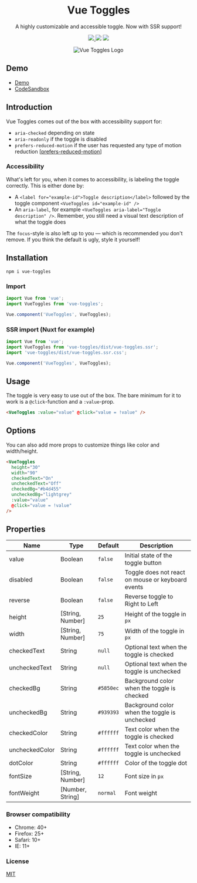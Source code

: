 <h1 align="center">Vue Toggles</h1>
<p align="center">
A highly customizable and accessible toggle.
Now with SSR support!
</p>

<p align="center">
<a href="https://www.npmjs.com/package/vue-toggles"><img src="https://img.shields.io/npm/v/vue-toggles.svg?style=flat-square"/> <img src="https://img.shields.io/npm/dt/vue-toggles.svg?style=flat-square"/></a> <a href="https://vuejs.org/"><img src="https://img.shields.io/badge/vue-2.x-brightgreen.svg?style=flat-square"/></a>
</p>

<p align="center">
<img src="./vue-toggles.jpg" alt="Vue Toggles Logo"/>
</p>

## Demo

- [Demo](https://vue-toggles.netlify.app/)
- [CodeSandbox](https://codesandbox.io/s/vue-toggles-mkkp4?file=/src/App.vue)

## Introduction

Vue Toggles comes out of the box with accessibility support for:

- `aria-checked` depending on state
- `aria-readonly` if the toggle is disabled
- `prefers-reduced-motion` if the user has requested any type of motion reduction [[prefers-reduced-motion](https://developer.mozilla.org/en-US/docs/Web/CSS/@media/prefers-reduced-motion)]

### Accessibility

What's left for you, when it comes to accessibility, is labeling the toggle correctly. This is either done by:

- A `<label for="example-id">Toggle description</label>` followed by the toggle component `<VueToggles id="example-id" />`
- An `aria-label`, for example `<VueToggles aria-label="Toggle description" />`. Remember, you still need a visual text description of what the toggle does

The `focus`-style is also left up to you — which is recommended you don't remove. If you think the default is ugly, style it yourself!

## Installation

```
npm i vue-toggles
```

### Import

```javascript
import Vue from 'vue';
import VueToggles from 'vue-toggles';

Vue.component('VueToggles', VueToggles);
```

### SSR import (Nuxt for example)

```javascript
import Vue from 'vue';
import VueToggles from 'vue-toggles/dist/vue-toggles.ssr';
import 'vue-toggles/dist/vue-toggles.ssr.css';

Vue.component('VueToggles', VueToggles);
```

## Usage

The toggle is very easy to use out of the box. The bare minimum for it to work is a `@click`-function and a `:value`-prop.

```html
<VueToggles :value="value" @click="value = !value" />
```

## Options

You can also add more props to customize things like color and width/height.

```html
<VueToggles
  height="30"
  width="90"
  checkedText="On"
  uncheckedText="Off"
  checkedBg="#b4d455"
  uncheckedBg="lightgrey"
  :value="value"
  @click="value = !value"
/>
```

## Properties

| Name           | Type             | Default   | Description                                       |
| -------------- | ---------------- | --------- | ------------------------------------------------- |
| value          | Boolean          | `false`   | Initial state of the toggle button                |
| disabled       | Boolean          | `false`   | Toggle does not react on mouse or keyboard events |
| reverse        | Boolean          | `false`   | Reverse toggle to Right to Left                   |
| height         | [String, Number] | `25`      | Height of the toggle in `px`                      |
| width          | [String, Number] | `75`      | Width of the toggle in `px`                       |
| checkedText    | String           | `null`    | Optional text when the toggle is checked          |
| uncheckedText  | String           | `null`    | Optional text when the toggle is unchecked        |
| checkedBg      | String           | `#5850ec` | Background color when the toggle is checked       |
| uncheckedBg    | String           | `#939393` | Background color when the toggle is unchecked     |
| checkedColor   | String           | `#ffffff` | Text color when the toggle is checked             |
| uncheckedColor | String           | `#ffffff` | Text color when the toggle is unchecked           |
| dotColor       | String           | `#ffffff` | Color of the toggle dot                           |
| fontSize       | [String, Number] | `12`      | Font size in `px`                                 |
| fontWeight     | [Number, String] | `normal`  | Font weight                                       |

### Browser compatibility

- Chrome: 40+
- Firefox: 25+
- Safari: 10+
- IE: 11+

### License

[MIT](http://opensource.org/licenses/MIT)
